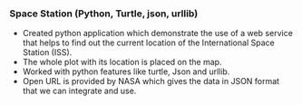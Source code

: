 ### Space Station (Python, Turtle, json, urllib)
- Created python application which demonstrate the use of a web service that helps to 
  find out the current location of the International Space Station (ISS). 
- The whole plot with its location is placed on the map.
- Worked with python features like turtle, Json and urllib.
- Open URL is provided by NASA which gives the data in JSON format that we can integrate and use.
